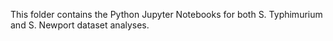 This folder contains the Python Jupyter Notebooks for both S. Typhimurium and S. Newport dataset analyses.
